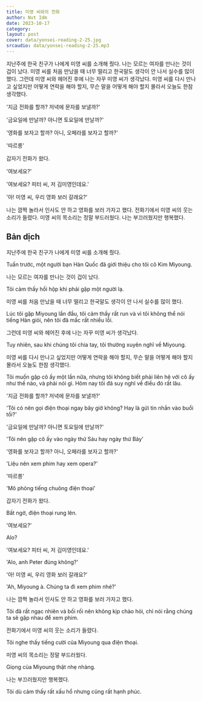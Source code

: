 ```yaml
---
title: 미영 씨와의 전화
author: Nvt Idm
date: 2023-10-17
category: 
layout: post
cover: data/yonsei-reading-2-25.jpg
srcaudio: data/yonsei-reading-2-25.mp3
---
```


지난주에 한국 친구가 나에게 미영 씨를 소개해 줬다. 
나는 모르는 여자를 만나는 것이 겁이 났다. 
미영 씨를 처음 만났을 때 너무 떨리고 한국말도 생각이 안 나서 실수를 많이 했다.
그런데 미영 씨와 헤어진 후에 나는 자꾸 미영 씨가 생각났다.
미영 씨를 다시 만나고 싶었지만 어떻게 연락을 해야 할지, 무슨 말을 어떻게 해야 할지 몰라서 오늘도 한참 생각했다.

'지금 전화를 할까? 저녁에 문자를 보낼까?'

'금요일에 만날까? 아니면 토요일에 만날까?'

'영화를 보자고 할까? 아니, 오페라를 보자고 할까?'

'따르릉'

갑자기 전화가 왔다.

'여보세요?'

'여보세요? 피터 씨, 저 김미영인데요.'

'아! 미영 씨, 우리 영화 보러 갈래요?'

나는 깜짝 놀라서 인사도 안 하고 영화를 보러 가자고 했다.
전화기에서 미영 씨의 웃는 소리가 들렸다.
미영 씨의 목소리는 정말 부드러웠다.
나는 부끄러웠지만 행복했다.

## Bản dịch

지난주에 한국 친구가 나에게 미영 씨를 소개해 줬다.

Tuần trước, một người bạn Hàn Quốc đã giới thiệu cho tôi cô Kim Miyoung.

나는 모르는 여자를 만나는 것이 겁이 났다. 

Tôi cảm thấy hồi hộp khi phải gặp một người lạ. 

미영 씨를 처음 만났을 때 너무 떨리고 한국말도 생각이 안 나서 실수를 많이 했다.

Lúc tôi gặp Miyoung lần đầu, tôi cảm thấy rất run và vì tôi không thể nói tiếng Hàn giỏi, nên tôi đã mắc rất nhiều lỗi.

그런데 미영 씨와 헤어진 후에 나는 자꾸 미영 씨가 생각났다.

Tuy nhiên, sau khi chúng tôi chia tay, tôi thường xuyên nghĩ về Miyoung. 

미영 씨를 다시 만나고 싶었지만 어떻게 연락을 해야 할지, 무슨 말을 어떻게 해야 할지 몰라서 오늘도 한참 생각했다.

Tôi muốn gặp cô ấy một lần nữa, nhưng tôi không biết phải liên hệ với cô ấy như thế nào, và phải nói gì. Hôm nay tôi đã suy nghĩ về điều đó rất lâu.

'지금 전화를 할까? 저녁에 문자를 보낼까?'

'Tôi có nên gọi điện thoại ngay bây giờ không? Hay là gửi tin nhắn vào buổi tối?'

'금요일에 만날까? 아니면 토요일에 만날까?'

'Tôi nên gặp cô ấy vào ngày thứ Sáu hay ngày thứ Bảy'

'영화를 보자고 할까? 아니, 오페라를 보자고 할까?'

 'Liệu nên xem phim hay xem opera?'

'따르릉'

'Mô phỏng tiếng chuông điện thoại'

갑자기 전화가 왔다.

Bất ngờ, điện thoại rung lên. 

'여보세요?'

Alo?

'여보세요? 피터 씨, 저 김미영인데요.'

'Alo, anh Peter đúng không?'

'아! 미영 씨, 우리 영화 보러 갈래요?'

'Ah, Miyoung à. Chúng ta đi xem phim nhé?'

나는 깜짝 놀라서 인사도 안 하고 영화를 보러 가자고 했다.

Tôi đã rất ngạc nhiên và bối rối nên không kịp chào hỏi, chỉ nói rằng chúng ta sẽ gặp nhau để xem phim.

전화기에서 미영 씨의 웃는 소리가 들렸다.

Tôi nghe thấy tiếng cười của Miyoung qua điện thoại.

미영 씨의 목소리는 정말 부드러웠다.

Giọng của Miyoung thật nhẹ nhàng. 

나는 부끄러웠지만 행복했다.

Tôi dù cảm thấy rất xấu hổ nhưng cũng rất hạnh phúc.